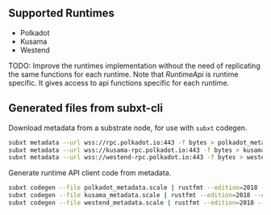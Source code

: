 ## Supported Runtimes
  - Polkadot
  - Kusama
  - Westend

TODO: Improve the runtimes implementation without the need of replicating the same functions for each runtime. Note that *RuntimeApi* is runtime specific. It gives access to api functions specific for each runtime. 

## Generated files from subxt-cli 

Download metadata from a substrate node, for use with `subxt` codegen.

```bash
subxt metadata --url wss://rpc.polkadot.io:443 -f bytes > polkadot_metadata.scale
subxt metadata --url wss://kusama-rpc.polkadot.io:443 -f bytes > kusama_metadata.scale
subxt metadata --url wss://westend-rpc.polkadot.io:443 -f bytes > westend_metadata.scale
```

Generate runtime API client code from metadata.

```bash
subxt codegen --file polkadot_metadata.scale | rustfmt --edition=2018 --emit=stdout > polkadot_runtime.rs
subxt codegen --file kusama_metadata.scale | rustfmt --edition=2018 --emit=stdout > kusama_runtime.rs
subxt codegen --file westend_metadata.scale | rustfmt --edition=2018 --emit=stdout > westend_runtime.rs
```
